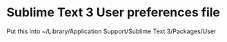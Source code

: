 # Sublime Text 3 User preferences file

Put this into ~/Library/Application Support/Sublime Text 3/Packages/User
